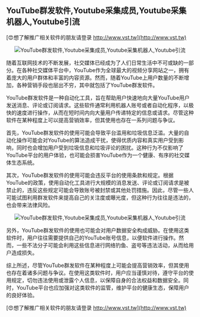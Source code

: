 ## **YouTube群发软件,Youtube采集成员,Youtube采集机器人,Youtube引流**

[😍想了解推广相关软件的朋友请登录 http://www.vst.tw](http://www.vst.tw)

 <center><img src="https://vst.tw/MP4/tuiguang/png/0.png" alt="YouTube群发软件,Youtube采集成员,Youtube采集机器人,Youtube引流"></center>

随着互联网技术的不断发展，社交媒体已经成为了人们日常生活中不可或缺的一部分。在各种社交媒体平台中，YouTube作为全球最大的视频分享网站之一，拥有着庞大的用户群体和丰富的内容资源。然而，随着YouTube上用户数量的不断增加，各种营销手段也层出不穷，其中就包括了YouTube群发软件。

YouTube群发软件是一种自动化工具，旨在帮助用户快速地向大量YouTube用户发送消息、评论或订阅请求。这些软件通常利用机器人账号或者自动化程序，以极快的速度进行操作，从而在短时间内向大量用户传递特定的信息或请求。尽管这种软件在某种程度上可以提高营销效率，但其使用也存在一系列问题与争议。

首先，YouTube群发软件的使用可能会导致平台滥用和垃圾信息泛滥。大量的自动化操作可能会对YouTube的算法造成干扰，使得优质内容和真实用户受到影响，同时也会增加用户受到垃圾信息和垃圾评论的困扰。这种行为不仅影响了YouTube平台的用户体验，也可能会损害YouTube作为一个健康、有序的社交媒体生态系统。

其次，YouTube群发软件的使用可能会违反平台的使用条款和规定。根据YouTube的政策，使用自动化工具进行大规模的消息发送、评论或订阅请求是被禁止的，违反这些规定可能会导致账号被封禁或其他处罚措施。因此，尽管一些人可能试图利用群发软件来提高自己的关注度或曝光度，但这种行为往往是违法的，也会带来法律风险。

 <center><img src="https://vst.tw/MP4/tuiguang/png/1.png" alt="YouTube群发软件,Youtube采集成员,Youtube采集机器人,Youtube引流"></center>

另外，YouTube群发软件的使用也可能会对用户数据安全构成威胁。在使用这类软件时，用户往往需要提供自己的YouTube账号信息，以便软件进行操作。然而，一些不法分子可能会利用这些信息进行网络钓鱼、盗号等违法活动，从而给用户造成损失。

综上所述，尽管YouTube群发软件在某种程度上可能会提高营销效率，但其使用也存在着诸多问题与争议。在使用这类软件时，用户应当谨慎对待，遵守平台的使用规定，切勿违法使用或泄露个人信息，以保障自身的合法权益和数据安全。同时，YouTube平台也应加强对这类软件的监管，维护平台的健康生态，保障用户的良好体验。

[😍想了解推广相关软件的朋友请登录 http://www.vst.tw](http://www.vst.tw)



